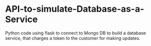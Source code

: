 # API-to-simulate-Database-as-a-Service
Python code using flask to connect to Mongo DB to build a database service, that charges  a token to the customer for making updates.
